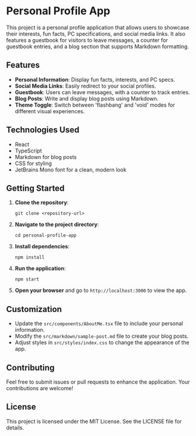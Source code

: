 # Personal Profile App

This project is a personal profile application that allows users to showcase their interests, fun facts, PC specifications, and social media links. It also features a guestbook for visitors to leave messages, a counter for guestbook entries, and a blog section that supports Markdown formatting.

## Features

- **Personal Information**: Display fun facts, interests, and PC specs.
- **Social Media Links**: Easily redirect to your social profiles.
- **Guestbook**: Users can leave messages, with a counter to track entries.
- **Blog Posts**: Write and display blog posts using Markdown.
- **Theme Toggle**: Switch between 'flashbang' and 'void' modes for different visual experiences.

## Technologies Used

- React
- TypeScript
- Markdown for blog posts
- CSS for styling
- JetBrains Mono font for a clean, modern look

## Getting Started

1. **Clone the repository**:
   ```
   git clone <repository-url>
   ```

2. **Navigate to the project directory**:
   ```
   cd personal-profile-app
   ```

3. **Install dependencies**:
   ```
   npm install
   ```

4. **Run the application**:
   ```
   npm start
   ```

5. **Open your browser** and go to `http://localhost:3000` to view the app.

## Customization

- Update the `src/components/AboutMe.tsx` file to include your personal information.
- Modify the `src/markdown/sample-post.md` file to create your blog posts.
- Adjust styles in `src/styles/index.css` to change the appearance of the app.

## Contributing

Feel free to submit issues or pull requests to enhance the application. Your contributions are welcome!

## License

This project is licensed under the MIT License. See the LICENSE file for details.